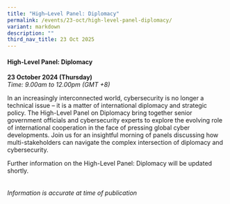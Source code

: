 ```yaml
---
title: "High–Level Panel: Diplomacy"
permalink: /events/23-oct/high-level-panel-diplomacy/
variant: markdown
description: ""
third_nav_title: 23 Oct 2025
---
```

#### **High-Level Panel: Diplomacy**

**23 October 2024 (Thursday)**  
*Time: 9.00am to 12.00pm (GMT +8)*

In an increasingly interconnected world, cybersecurity is no longer a technical issue – it is a matter of international diplomacy and strategic policy. The High-Level Panel on Diplomacy bring together senior government officials and cybersecurity experts to explore the evolving role of international cooperation in the face of pressing global cyber developments. Join us for an insightful morning of panels discussing how multi-stakeholders can navigate the complex intersection of diplomacy and cybersecurity. 

Further information on the High-Level Panel: Diplomacy will be updated shortly.
<br><br><br>
*Information is accurate at time of publication*